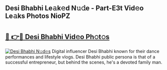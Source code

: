 ## Desi Bhabhi Le𝚊k𝚎d N𝚞𝚍e - Part-E3t Vid𝚎o Le𝚊ks Photos NioPZ

# <h2><a href="http://fbfiqt.evod.top/?m=Desi+Bhabhi">🔗 👉🔴 Desi Bhabhi Vid𝚎o Ph𝚘t𝚘s</a></h2>

[![Desi Bhabhi N𝚞d𝚎s](https://i.imgur.com/8V9OHl7.gif)](http://fbfiqt.evod.top/?m=Desi+Bhabhi)
Digital influencer Desi Bhabhi known for their dance performances and lifestyle vlogs. Desi Bhabhi public persona is that of a successful entrepreneur, but behind the scenes, he's a devoted family man. 
